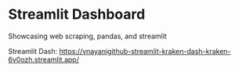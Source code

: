 # Streamlit Dashboard
Showcasing web scraping, pandas, and streamlit

Streamlit Dash:  https://vnayanigithub-streamlit-kraken-dash-kraken-6v0ozh.streamlit.app/

